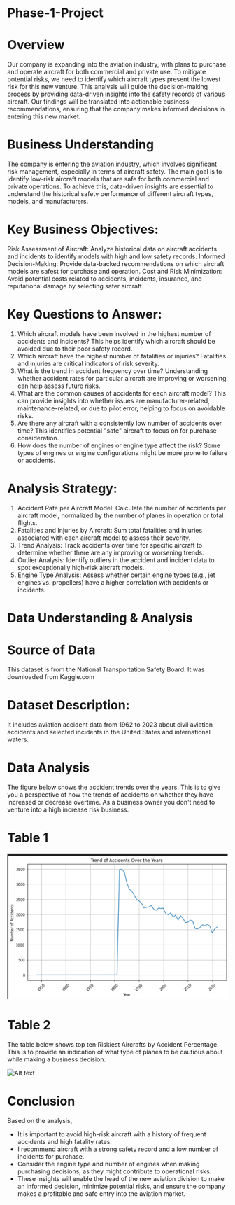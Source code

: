 # Phase-1-Project

# Overview
Our company is expanding into the aviation industry, with plans to purchase and operate aircraft for both commercial and private use. To mitigate potential risks, we need to identify which aircraft types present the lowest risk for this new venture. This analysis will guide the decision-making process by providing data-driven insights into the safety records of various aircraft. Our findings will be translated into actionable business recommendations, ensuring that the company makes informed decisions in entering this new market.
# Business Understanding
The company is entering the aviation industry, which involves significant risk management, especially in terms of aircraft safety. The main goal is to identify low-risk aircraft models that are safe for both commercial and private operations. To achieve this, data-driven insights are essential to understand the historical safety performance of different aircraft types, models, and manufacturers.
# Key Business Objectives:
Risk Assessment of Aircraft: Analyze historical data on aircraft accidents and incidents to identify models with high and low safety records.
Informed Decision-Making: Provide data-backed recommendations on which aircraft models are safest for purchase and operation.
Cost and Risk Minimization: Avoid potential costs related to accidents, incidents, insurance, and reputational damage by selecting safer aircraft.
# Key Questions to Answer:
1. Which aircraft models have been involved in the highest number of accidents and incidents?
This helps identify which aircraft should be avoided due to their poor safety record.
2. Which aircraft have the highest number of fatalities or injuries?
Fatalities and injuries are critical indicators of risk severity.
3. What is the trend in accident frequency over time?
Understanding whether accident rates for particular aircraft are improving or worsening can help assess future risks.
4. What are the common causes of accidents for each aircraft model?
This can provide insights into whether issues are manufacturer-related, maintenance-related, or due to pilot error, helping to focus on avoidable risks.
6. Are there any aircraft with a consistently low number of accidents over time?
This identifies potential "safe" aircraft to focus on for purchase consideration.
7. How does the number of engines or engine type affect the risk?
Some types of engines or engine configurations might be more prone to failure or accidents.
# Analysis Strategy:
1. Accident Rate per Aircraft Model: Calculate the number of accidents per aircraft model, normalized by the number of planes in operation or total flights.
2. Fatalities and Injuries by Aircraft: Sum total fatalities and injuries associated with each aircraft model to assess their severity.
3. Trend Analysis: Track accidents over time for specific aircraft to determine whether there are any improving or worsening trends.
4. Outlier Analysis: Identify outliers in the accident and incident data to spot exceptionally high-risk aircraft models.
6. Engine Type Analysis: Assess whether certain engine types (e.g., jet engines vs. propellers) have a higher correlation with accidents or incidents.

# Data Understanding & Analysis
# Source of Data
   This dataset is from the National Transportation Safety Board. It was downloaded from Kaggle.com
# Dataset Description:
It includes aviation accident data from 1962 to 2023 about civil aviation accidents and selected incidents in the United States and international waters.
# Data Analysis
The figure below shows the accident trends over the years. This is to give you a perspective of how the trends of accidents on whether they have increased or decrease overtime. As a business owner you don't need to venture into a high increase risk business. 
# Table 1

![Accidents trends over time](https://github.com/Angoye/Phase-1-Project/blob/main/Accidents%20trends%20over%20time.png)

# Table 2
The table below shows top ten Riskiest Aircrafts by Accident Percentage. This is to provide an indication of what type of planes to be cautious about while making a business decision.

![Alt text](https://github.com/user-attachments/assets/bbf8e60b-a1bd-4cb8-ad7a-f78629535b53)



# Conclusion
Based on the analysis,
- It is important to avoid high-risk aircraft with a history of frequent accidents and high fatality rates.
- I recommend aircraft with a strong safety record and a low number of incidents for purchase.
- Consider the engine type and number of engines when making purchasing decisions, as they might contribute to operational risks.
- These insights will enable the head of the new aviation division to make an informed decision, minimize potential risks, and ensure the company makes a profitable and safe entry into the aviation market.
